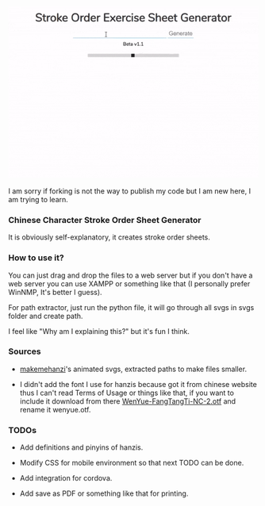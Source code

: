 ![Chinese Stroke Order Sheet Generator Example Gif](example.gif)

I am sorry if forking is not the way to publish my code but I am new here, I am trying to learn.

### Chinese Character Stroke Order Sheet Generator

It is obviously self-explanatory, it creates stroke order sheets.

### How to use it?

You can just drag and drop the files to a web server but if you don't have a web server you can use XAMPP or something like that (I personally prefer WinNMP, It's better I guess).

For path extractor, just run the python file, it will go through all svgs in svgs folder and create path.

I feel like "Why am I explaining this?" but it's fun I think.

### Sources

- [makemehanzi](https://github.com/skishore/makemeahanzi/tree/master/svgs)'s animated svgs, extracted paths to make files smaller.

- I didn't add the font I use for hanzis because got it from chinese website thus I can't read Terms of Usage or things like that, if you want to include it download from there [WenYue-FangTangTi-NC-2.otf](http://www.fonts.net.cn/font-35965663380.html) and rename it wenyue.otf.

### TODOs

- Add definitions and pinyins of hanzis.

- Modify CSS for mobile environment so that next TODO can be done.

- Add integration for cordova.

- Add save as PDF or something like that for printing.